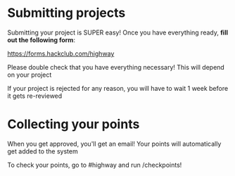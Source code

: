 # Submitting projects

Submitting your project is SUPER easy! Once you have everything ready, **fill out the following form**:

https://forms.hackclub.com/highway

Please double check that you have everything necessary! This will depend on your project

If your project is rejected for any reason, you will have to wait 1 week before it gets re-reviewed


# Collecting your points

When you get approved, you'll get an email! Your points will automatically get added to the system

To check your points, go to #highway and run /checkpoints!